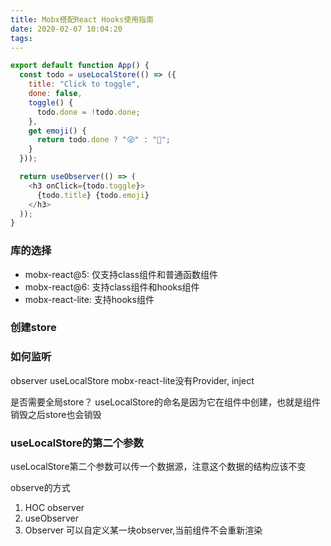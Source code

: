 ```yaml
---
title: Mobx搭配React Hooks使用指南
date: 2020-02-07 10:04:20
tags:
---
```


```javascript
export default function App() {
  const todo = useLocalStore(() => ({
    title: "Click to toggle",
    done: false,
    toggle() {
      todo.done = !todo.done;
    },
    get emoji() {
      return todo.done ? "😜" : "🏃";
    }
  }));

  return useObserver(() => (
    <h3 onClick={todo.toggle}>
      {todo.title} {todo.emoji}
    </h3>
  ));
}

```

### 库的选择

- mobx-react@5: 仅支持class组件和普通函数组件
- mobx-react@6: 支持class组件和hooks组件
- mobx-react-lite: 支持hooks组件

### 创建store

### 如何监听

observer
useLocalStore
mobx-react-lite没有Provider, inject

是否需要全局store？
useLocalStore的命名是因为它在组件中创建，也就是组件销毁之后store也会销毁

### useLocalStore的第二个参数

useLocalStore第二个参数可以传一个数据源，注意这个数据的结构应该不变

observe的方式

1. HOC observer
2. useObserver
3. Observer 可以自定义某一块observer,当前组件不会重新渲染

